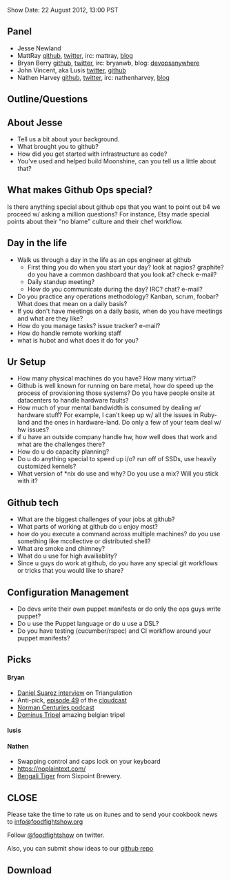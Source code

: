 Show Date:  22 August 2012, 13:00 PST

Panel<a name="panel"></a>
-----

* Jesse Newland
* MattRay [github](http://github.com/mattray), [twitter](http://twitter.com/mattray), irc: mattray, [blog](http://www.leastresistance.net/)
* Bryan Berry [github](http://github.com/bryanwb), [twitter](http://twitter.com/bryanwb), irc: bryanwb, blog: [devopsanywhere](http://devopsanywhere.blogspot.com)
* John Vincent, aka Lusis [twitter](https://twitter.com/#!/lusis), [github](https://github.com/lusis)
* Nathen Harvey [github](http://github.com/nathenharvey), [twitter](http://twitter.com/nathenharvey), irc: nathenharvey, [blog](http://nathenharvey.com)


Outline/Questions
-----------------

About Jesse
-----------

* Tell us a bit about your background.
* What brought you to github?
* How did you get started with infrastructure as code?
* You've used and helped build Moonshine, can you tell us a little about that?

What makes Github Ops special?
----------------------------

Is there anything special about github ops that you want to point out
b4 we proceed w/ asking a million questions? For instance, Etsy made 
special points about their "no blame" culture and their chef workflow.

Day in the life
---------------

* Walk us through a day in the life as an ops engineer at github
     * First thing you do when you start your day? look at nagios?
     graphite? do you have a common dashboard that you look at? check e-mail?
     * Daily standup meeting?
     * How do you communicate during the day? IRC? chat? e-mail?
* Do you practice any operations methodology? Kanban, scrum, foobar?
   What does that mean on a daily basis?
* If you don't have meetings on a daily basis, when do you have
  meetings and what are they like?
* How do you manage tasks? issue tracker? e-mail?
* How do handle remote working staff
* what is hubot and what does it do for you?

Ur Setup
---------

* How many physical machines do you have? How many virtual?
* Github is well known for running on bare metal, how do speed up the
  process of provisioning those systems? Do you have people onsite at
  datacenters to handle hardware faults?
* How much of your mental bandwidth is consumed by dealing w/ hardware
  stuff? For example, I can't keep up w/ all the issues in Ruby-land
  and the ones in hardware-land. Do only a few of your team deal w/ hw issues?
* if u have an outside company  handle hw, how well does that work and
  what are the challenges there?
* How do u do capacity planning?
* Do u do anything special to speed up i/o? run off of SSDs, use
  heavily customized kernels?
* What version of *nix do use and why? Do you use a mix? Will you stick
with it?


Github tech
----------

* What are the biggest challenges of your jobs at github?
* What parts of working at github do u enjoy most?
* how do you execute a command across multiple machines? do you use
  something like mcollective or distributed shell?
* What are smoke and chimney?
* What do u use for high availiablity?
* Since u guys do work at github, do you have any special git
  workflows or tricks that you would like to share?


Configuration Management
----------------------

* Do devs write their own puppet manifests or do only the ops guys
  write puppet?
* Do u use the Puppet language or do u use a DSL?
* Do you have testing (cucumber/rspec) and CI workflow around your
  puppet manifests?

 

Picks<a name="picks"></a>
-----

#### Bryan  

* [Daniel Suarez interview](http://twit.tv/show/triangulation/64) on Triangulation
* Anti-pick, [episode 49](http://www.thecloudcast.net/2012/08/the-cloudcast-eps49-application.html)
 of the [cloudcast](http://thecloudcast.net)
* [Norman Centuries podcast](http://normancenturies.com/)
* [Dominus Tripel](http://beer.uvinum.com/dominus-tripel) amazing belgian tripel

#### lusis  

#### Nathen  

* Swapping control and caps lock on your keyboard
* https://noplaintext.com/
* [Bengali Tiger](http://sixpoint.com/beers/core/bengalitiger) from Sixpoint Brewery.



CLOSE
-----

Please take the time to rate us on itunes and to send your cookbook
news to info@foodfightshow.org

Follow [@foodfightshow](http://twitter.com/foodfightshow) on twitter.

Also, you can submit show ideas to our [github repo](https://github.com/foodfight/showz)



Download
--------
